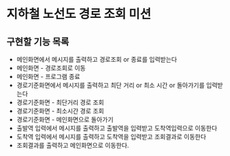 # 지하철 노선도 경로 조회 미션

## 구현할 기능 목록

 - 메인화면에서 메시지를 출력하고 경로조회 or 종료를 입력받는다
 - 메인화면 - 경로조회로 이동
 - 메인화면 - 프로그램 종료
 - 경로기준화면에서 메시지를 출력하고 최단 거리 or 최소 시간 or 돌아가기를 입력받는다
 - 경로기준화면 - 최단거리 경로 조회
 - 경로기준화면 - 최소시간 경로 조회
 - 경로기준화면 - 메인화면으로 돌아가기
 - 출발역 입력에서 메시지를 출력하고 출발역을 입력받고 도착역입력으로 이동한다
 - 도착역 입력에서 메시지를 출력하고 도착역을 입력받고 조회결과로 이동한다
 - 조회결과를 출력하고 메인화면으로 이동한다.